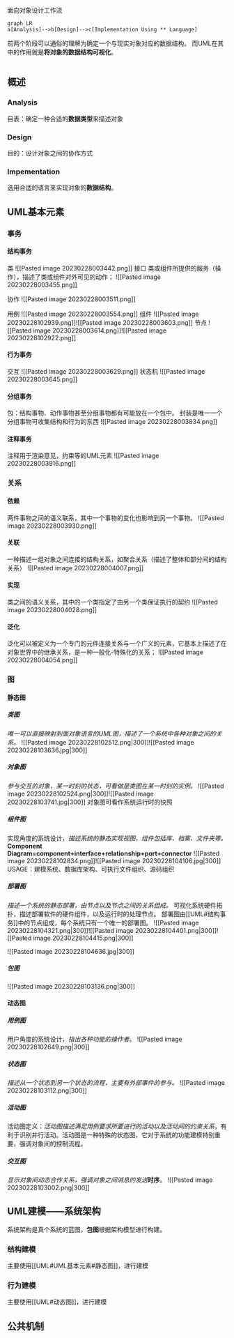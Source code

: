 面向对象设计工作流
```mermaid
graph LR
a[Analysis]-->b[Design]-->c[Implementation Using ** Language]
```
前两个阶段可以通俗的理解为确定一个与现实对象对应的数据结构。
而UML在其中的作用就是**将对象的数据结构可视化**。
```toc
```
## 概述
### Analysis
目表：确定一种合适的**数据类型**来描述对象

### Design
目的：设计对象之间的协作方式

### Impementation
选用合适的语言来实现对象的**数据结构**。

## UML基本元素
### 事务
#### 结构事务
类
![[Pasted image 20230228003442.png]]
接口
类或组件所提供的服务（操作），描述了类或组件对外可见的动作；
![[Pasted image 20230228003455.png]]

协作
![[Pasted image 20230228003511.png]]

用例
![[Pasted image 20230228003554.png]]
组件
![[Pasted image 20230228102939.png]]![[Pasted image 20230228003603.png]]
节点
![[Pasted image 20230228003614.png]]![[Pasted image 20230228102922.png]]

#### 行为事务
交互
![[Pasted image 20230228003629.png]]
状态机
![[Pasted image 20230228003645.png]]

#### 分组事务
包：结构事物、动作事物甚至分组事物都有可能放在一个包中。
封装是唯一一个分组事物可收集结构和行为的东西
![[Pasted image 20230228003834.png]]
#### 注释事务
注释用于渲染意见，约束等的UML元素
![[Pasted image 20230228003916.png]]
### 关系
#### 依赖
两件事物之间的语义联系，其中一个事物的变化也影响到另一个事物。
![[Pasted image 20230228003930.png]]
#### 关联
一种描述一组对象之间连接的结构关系，如聚合关系（描述了整体和部分间的结构关系）
![[Pasted image 20230228004007.png]]
#### 实现
类之间的语义关系，其中的一个类指定了由另一个类保证执行的契约
![[Pasted image 20230228004028.png]]
#### 泛化
泛化可以被定义为一个专门的元件连接关系与一个广义的元素，它基本上描述了在对象世界中的继承关系，是一种一般化-特殊化的关系；
![[Pasted image 20230228004054.png]]

### 图
#### 静态图
##### 类图
*唯一可以直接映射到面对象语言的UML图，描述了一个系统中各种对象之间的关系*。
![[Pasted image 20230228102512.png|300]]![[Pasted image 20230228103636.jpg|300]]
##### 对象图
*参与交互的对象，某一时刻的状态，可看做是类图在某一时刻的实例。*
![[Pasted image 20230228102524.png|300]]![[Pasted image 20230228103741.jpg|300]]
对象图可看作系统运行时的快照

##### 组件图
实现角度的系统设计，*描述系统的静态实现视图，组件包括库、档案、文件夹等。*
**Component Diagram=component+interface+relationship+port+connector**
![[Pasted image 20230228102834.png]]![[Pasted image 20230228104106.jpg|300]]
USAGE：建模系统、数据库架构、可执行文件组织、源码组织

##### 部署图
*描述一个系统的静态部署，由节点以及节点之间的关系组成。* 可视化系统硬件拓扑，描述部署软件的硬件组件，以及运行时的处理节点。
部署图由[[UML#结构事务]]中的节点组成，每个系统只有一个唯一的部署图。
![[Pasted image 20230228104321.png|300]]![[Pasted image 20230228104401.png|300]]![[Pasted image 20230228104415.png|300]]

![[Pasted image 20230228104636.jpg|300]]

##### 包图
![[Pasted image 20230228103136.png|300]]

#### 动态图
##### 用例图
用户角度的系统设计，*指出各种功能的操作者*。
![[Pasted image 20230228102649.png|300]]

##### 状态图
*描述从一个状态到另一个状态的流程，主要有外部事件的参与。*
![[Pasted image 20230228103112.png|300]]
##### 活动图
活动图定义：*活动图描述满足用例要求所要进行的活动以及活动间的约束关系*，有利于识别并行活动。活动图是一种特殊的状态图，它对于系统的功能建模特别重要，强调对象间的控制流程。

##### 交互图
*显示对象间动态合作关系，强调对象之间消息的发送***时序**。
![[Pasted image 20230228103002.png|300]]

## UML建模——系统架构
系统架构是真个系统的蓝图，**包图**根据架构模型进行构建。
### 结构建模
主要使用[[UML#UML基本元素#静态图]]，进行建模
### 行为建模
主要使用[[UML#动态图]]，进行建模
## 公共机制